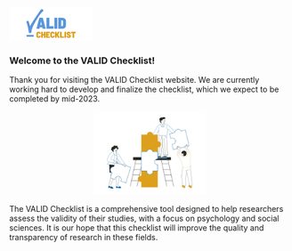 <p align="left">
  <img src="/static/images/Logo_final.png" alt="VALID Checklist Logo" width="150"/>
</p>

### Welcome to the VALID Checklist!

Thank you for visiting the VALID Checklist website. We are currently working hard to develop and finalize the checklist, which we expect to be completed by mid-2023.

<p align="center">
  <img src="/static/images/development.png" alt="Checklist Icon" width="200"/>
</p>

The VALID Checklist is a comprehensive tool designed to help researchers assess the validity of their studies, with a focus on psychology and social sciences. It is our hope that this checklist will improve the quality and transparency of research in these fields.

 
